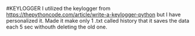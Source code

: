 #KEYLOGGER 
I utilized the keylogger from https://thepythoncode.com/article/write-a-keylogger-python but I have personalized it.
Made it make only 1 .txt called history that it saves the data each 5 sec withouth deleting the old one.
